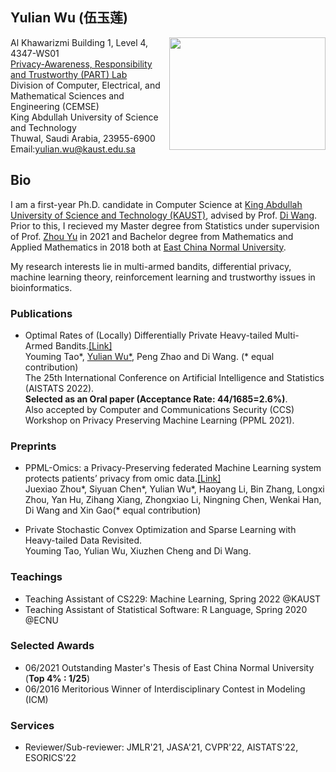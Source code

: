 ## Yulian Wu (伍玉莲)
<img width="250" height="180" src="https://user-images.githubusercontent.com/53608749/154532910-e782a5c9-ad99-4aab-9e9c-1e7878663f41.jpeg" align="right"/>

Al Khawarizmi Building 1, Level 4, 4347-WS01\
[Privacy-Awareness, Responsibility and Trustworthy (PART) Lab](https://cemse.kaust.edu.sa/part)\
Division of Computer, Electrical, and Mathematical Sciences and Engineering (CEMSE)\
King Abdullah University of Science and Technology\
Thuwal, Saudi Arabia, 23955-6900\
Email:yulian.wu@kaust.edu.sa 


## Bio
I am a first-year Ph.D. candidate in Computer Science at [King Abdullah University of Science and Technology (KAUST)](https://www.kaust.edu.sa/en), advised by Prof. [Di Wang](https://shao3wangdi.github.io/). Prior to this, I recieved my Master degree from Statistics under supervision of Prof. [Zhou Yu](https://faculty.ecnu.edu.cn/_s35/wz2/main.psp) in 2021 and Bachelor degree from Mathematics and Applied Mathematics in 2018 both at [East China Normal University](https://www.ecnu.edu.cn/).

My research interests lie in multi-armed bandits, differential privacy, machine learning theory, reinforcement learning and trustworthy issues in bioinformatics.


### Publications 

- Optimal Rates of (Locally) Differentially Private Heavy-tailed Multi-Armed Bandits.[[Link]](https://arxiv.org/abs/2106.02575) \
  Youming Tao\*, <u>Yulian Wu\*</u>, Peng Zhao and Di Wang. (\* equal contribution)\
  The 25th International Conference on Artificial Intelligence and Statistics (AISTATS 2022).\
  **Selected as an Oral paper (Acceptance Rate: 44/1685=2.6%)**.\
  Also accepted by Computer and Communications Security (CCS) Workshop on Privacy Preserving Machine Learning (PPML 2021).
  
### Preprints
- PPML-Omics: a Privacy-Preserving federated Machine Learning system protects patients’ privacy from omic data.[[Link]](https://www.biorxiv.org/content/10.1101/2022.03.23.485485v1.abstract)\
  Juexiao Zhou\*, Siyuan Chen\*, Yulian Wu\*, Haoyang Li, Bin Zhang, Longxi Zhou, Yan Hu, Zihang Xiang, Zhongxiao Li, 
  Ningning Chen, Wenkai Han, Di Wang and Xin Gao(\* equal contribution)

- Private Stochastic Convex Optimization and Sparse Learning with Heavy-tailed Data Revisited. \
  Youming Tao, Yulian Wu, Xiuzhen Cheng and Di Wang.
  

### Teachings
- Teaching Assistant of CS229: Machine Learning, Spring 2022 @KAUST
- Teaching Assistant of Statistical Software: R Language, Spring 2020 @ECNU


### Selected Awards
- 06/2021 Outstanding Master's Thesis of East China Normal University (**Top 4% : 1/25**)
- 06/2016 Meritorious Winner of Interdisciplinary Contest in Modeling (ICM)

### Services
- Reviewer/Sub-reviewer: JMLR'21, JASA'21, CVPR'22, AISTATS'22, ESORICS'22



